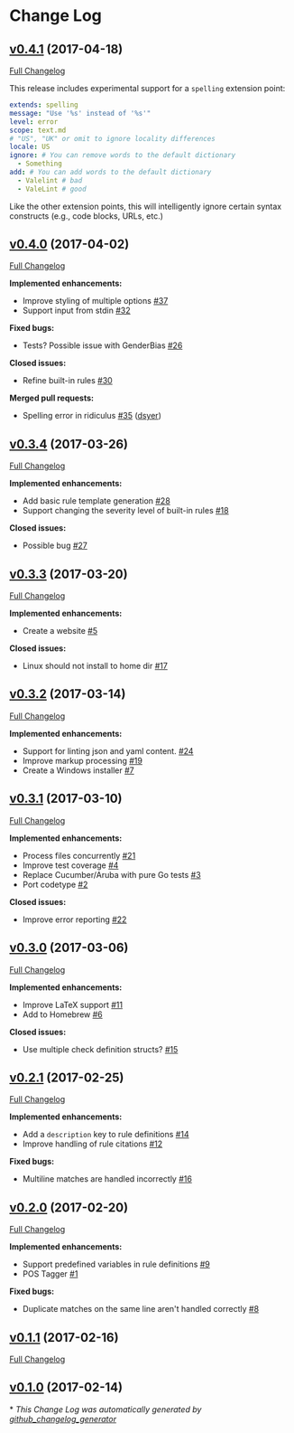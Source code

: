 # Change Log

## [v0.4.1](https://github.com/ValeLint/vale/tree/v0.4.1) (2017-04-18)
[Full Changelog](https://github.com/ValeLint/vale/compare/v0.4.0...v0.4.1)

This release includes experimental support for a `spelling` extension point:

```yaml
extends: spelling
message: "Use '%s' instead of '%s'"
level: error
scope: text.md
# "US", "UK" or omit to ignore locality differences
locale: US
ignore: # You can remove words to the default dictionary
  - Something
add: # You can add words to the default dictionary
  - Valelint # bad
  - ValeLint # good
```

Like the other extension points, this will intelligently ignore certain syntax constructs (e.g., code blocks, URLs, etc.)

## [v0.4.0](https://github.com/ValeLint/vale/tree/v0.4.0) (2017-04-02)
[Full Changelog](https://github.com/ValeLint/vale/compare/v0.3.4...v0.4.0)

**Implemented enhancements:**

- Improve styling of multiple options [\#37](https://github.com/ValeLint/vale/issues/37)
- Support input from stdin [\#32](https://github.com/ValeLint/vale/issues/32)

**Fixed bugs:**

- Tests? Possible issue with GenderBias [\#26](https://github.com/ValeLint/vale/issues/26)

**Closed issues:**

- Refine built-in rules [\#30](https://github.com/ValeLint/vale/issues/30)

**Merged pull requests:**

- Spelling error in ridiculus [\#35](https://github.com/ValeLint/vale/pull/35) ([dsyer](https://github.com/dsyer))

## [v0.3.4](https://github.com/ValeLint/vale/tree/v0.3.4) (2017-03-26)
[Full Changelog](https://github.com/ValeLint/vale/compare/v0.3.3...v0.3.4)

**Implemented enhancements:**

- Add basic rule template generation [\#28](https://github.com/ValeLint/vale/issues/28)
- Support changing the severity level of built-in rules [\#18](https://github.com/ValeLint/vale/issues/18)

**Closed issues:**

- Possible bug [\#27](https://github.com/ValeLint/vale/issues/27)

## [v0.3.3](https://github.com/ValeLint/vale/tree/v0.3.3) (2017-03-20)
[Full Changelog](https://github.com/ValeLint/vale/compare/v0.3.2...v0.3.3)

**Implemented enhancements:**

- Create a website [\#5](https://github.com/ValeLint/vale/issues/5)

**Closed issues:**

- Linux should not install to home dir [\#17](https://github.com/ValeLint/vale/issues/17)

## [v0.3.2](https://github.com/ValeLint/vale/tree/v0.3.2) (2017-03-14)
[Full Changelog](https://github.com/ValeLint/vale/compare/v0.3.1...v0.3.2)

**Implemented enhancements:**

- Support for linting json and yaml content.  [\#24](https://github.com/ValeLint/vale/issues/24)
- Improve markup processing [\#19](https://github.com/ValeLint/vale/issues/19)
- Create a Windows installer [\#7](https://github.com/ValeLint/vale/issues/7)

## [v0.3.1](https://github.com/ValeLint/vale/tree/v0.3.1) (2017-03-10)
[Full Changelog](https://github.com/ValeLint/vale/compare/v0.3.0...v0.3.1)

**Implemented enhancements:**

- Process files concurrently [\#21](https://github.com/ValeLint/vale/issues/21)
- Improve test coverage [\#4](https://github.com/ValeLint/vale/issues/4)
- Replace Cucumber/Aruba with pure Go tests [\#3](https://github.com/ValeLint/vale/issues/3)
- Port codetype [\#2](https://github.com/ValeLint/vale/issues/2)

**Closed issues:**

- Improve error reporting [\#22](https://github.com/ValeLint/vale/issues/22)

## [v0.3.0](https://github.com/ValeLint/vale/tree/v0.3.0) (2017-03-06)
[Full Changelog](https://github.com/ValeLint/vale/compare/v0.2.1...v0.3.0)

**Implemented enhancements:**

- Improve LaTeX support [\#11](https://github.com/ValeLint/vale/issues/11)
- Add to Homebrew [\#6](https://github.com/ValeLint/vale/issues/6)

**Closed issues:**

- Use multiple check definition structs? [\#15](https://github.com/ValeLint/vale/issues/15)

## [v0.2.1](https://github.com/ValeLint/vale/tree/v0.2.1) (2017-02-25)
[Full Changelog](https://github.com/ValeLint/vale/compare/v0.2.0...v0.2.1)

**Implemented enhancements:**

- Add a `description` key to rule definitions [\#14](https://github.com/ValeLint/vale/issues/14)
- Improve handling of rule citations [\#12](https://github.com/ValeLint/vale/issues/12)

**Fixed bugs:**

- Multiline matches are handled incorrectly [\#16](https://github.com/ValeLint/vale/issues/16)

## [v0.2.0](https://github.com/ValeLint/vale/tree/v0.2.0) (2017-02-20)
[Full Changelog](https://github.com/ValeLint/vale/compare/v0.1.1...v0.2.0)

**Implemented enhancements:**

- Support predefined variables in rule definitions [\#9](https://github.com/ValeLint/vale/issues/9)
- POS Tagger [\#1](https://github.com/ValeLint/vale/issues/1)

**Fixed bugs:**

- Duplicate matches on the same line aren't handled correctly [\#8](https://github.com/ValeLint/vale/issues/8)

## [v0.1.1](https://github.com/ValeLint/vale/tree/v0.1.1) (2017-02-16)
[Full Changelog](https://github.com/ValeLint/vale/compare/v0.1.0...v0.1.1)

## [v0.1.0](https://github.com/ValeLint/vale/tree/v0.1.0) (2017-02-14)


\* *This Change Log was automatically generated by [github_changelog_generator](https://github.com/skywinder/Github-Changelog-Generator)*
